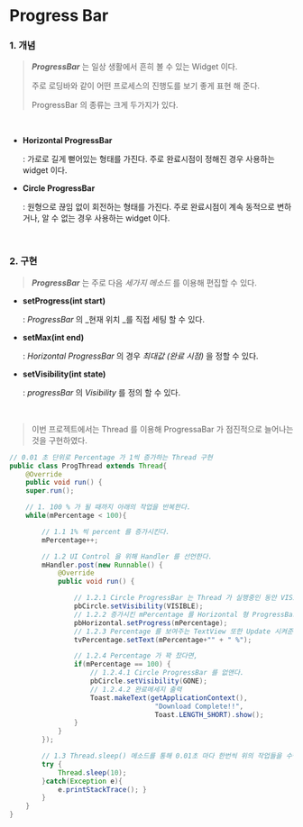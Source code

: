 # Progress Bar

### 1. 개념

> ___ProgressBar___ 는 일상 생활에서 흔히 볼 수 있는 Widget 이다.
>
> 주로 로딩바와 같이 어떤 프로세스의 진행도를 보기 좋게 표현 해 준다.
>
> ProgressBar 의 종류는 크게 두가지가 있다.

<br>

- __Horizontal ProgressBar__

  : 가로로 길게 뻗어있는 형태를 가진다. 주로 완료시점이 정해진 경우 사용하는 widget 이다.

- __Circle ProgressBar__

  : 원형으로 끊임 없이 회전하는 형태를 가진다. 주로 완료시점이 계속 동적으로 변하거나, 알 수 없는 경우 사용하는 widget 이다.

<br>

### 2. 구현

> ___ProgressBar___ 는 주로 다음 _세가지 메소드_ 를 이용해 편집할 수 있다.


- __setProgress(int start)__

  : _ProgressBar_ 의 _현재 위치 _를 직접 세팅 할 수 있다.

- __setMax(int end)__

  : _Horizontal ProgressBar_ 의 경우 _최대값 (완료 시점)_ 을 정할 수 있다.

- __setVisibility(int state)__

  : _progressBar_ 의 _Visibility_ 를 정의 할 수 있다.

<br>

> 이번 프로젝트에서는 Thread 를 이용해 ProgressaBar 가 점진적으로 늘어나는 것을 구현하였다.

```java
// 0.01 초 단위로 Percentage 가 1씩 증가하는 Thread 구현
public class ProgThread extends Thread{
	@Override
	public void run() {
	super.run();

	// 1. 100 % 가 될 때까지 아래의 작업을 반복한다.
	while(mPercentage < 100){

		// 1.1 1% 씩 percent 를 증가시킨다.
		mPercentage++;

		// 1.2 UI Control 을 위해 Handler 를 선언한다.
		mHandler.post(new Runnable() {
			@Override
			public void run() {

				// 1.2.1 Circle ProgressBar 는 Thread 가 실행중인 동안 VISIBLE 상태를 유지한다.
				pbCircle.setVisibility(VISIBLE);
				// 1.2.2 증가시킨 mPercentage 를 Horizontal 형 ProgressBar 에 적용시킨다.
				pbHorizontal.setProgress(mPercentage);
				// 1.2.3 Percentage 를 보여주는 TextView 또한 Update 시켜준다.
				tvPercentage.setText(mPercentage+"" + " %");

				// 1.2.4 Percentage 가 꽉 찼다면,
				if(mPercentage == 100) {
					// 1.2.4.1 Circle ProgressBar 를 없앤다.
					pbCircle.setVisibility(GONE);
					// 1.2.4.2 완료메세지 출력
					Toast.makeText(getApplicationContext(), 
                                    "Download Complete!!", 
                                    Toast.LENGTH_SHORT).show();
				}
			}
		});

		// 1.3 Thread.sleep() 메소드를 통해 0.01초 마다 한번씩 위의 작업들을 수행한다.
		try {
			Thread.sleep(10);
		}catch(Exception e){
			e.printStackTrace(); }
		}
	}
}
```



